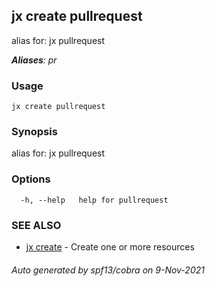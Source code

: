 ## jx create pullrequest

alias for: jx pullrequest

***Aliases**: pr*

### Usage

```
jx create pullrequest
```

### Synopsis

alias for: jx pullrequest

### Options

```
  -h, --help   help for pullrequest
```

### SEE ALSO

* [jx create](jx_create.md)	 - Create one or more resources

###### Auto generated by spf13/cobra on 9-Nov-2021
